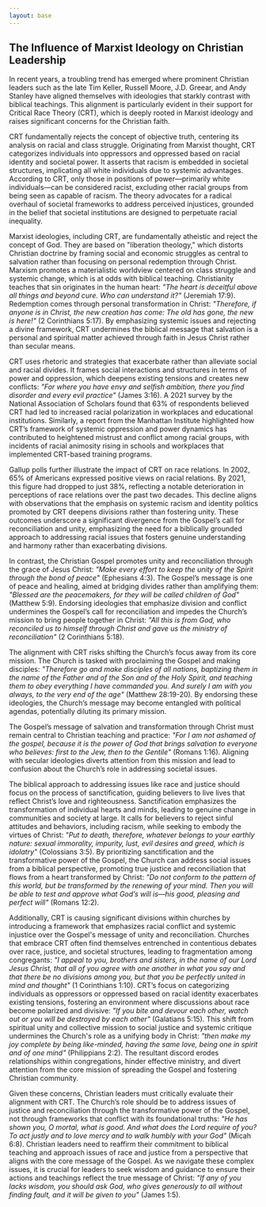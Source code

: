 ```yaml
---
layout: base
---
```


## The Influence of Marxist Ideology on Christian Leadership

In recent years, a troubling trend has emerged where prominent Christian leaders such as the late Tim Keller, Russell Moore, J.D. Greear, and Andy Stanley have aligned themselves with ideologies that starkly contrast with biblical teachings. This alignment is particularly evident in their support for Critical Race Theory (CRT), which is deeply rooted in Marxist ideology and raises significant concerns for the Christian faith.

CRT fundamentally rejects the concept of objective truth, centering its analysis on racial and class struggle. Originating from Marxist thought, CRT categorizes individuals into oppressors and oppressed based on racial identity and societal power. It asserts that racism is embedded in societal structures, implicating all white individuals due to systemic advantages. According to CRT, only those in positions of power—primarily white individuals—can be considered racist, excluding other racial groups from being seen as capable of racism. The theory advocates for a radical overhaul of societal frameworks to address perceived injustices, grounded in the belief that societal institutions are designed to perpetuate racial inequality.

Marxist ideologies, including CRT, are fundamentally atheistic and reject the concept of God. They are based on "liberation theology," which distorts Christian doctrine by framing social and economic struggles as central to salvation rather than focusing on personal redemption through Christ. Marxism promotes a materialistic worldview centered on class struggle and systemic change, which is at odds with biblical teaching. Christianity teaches that sin originates in the human heart: *"The heart is deceitful above all things and beyond cure. Who can understand it?"* (Jeremiah 17:9). Redemption comes through personal transformation in Christ: *"Therefore, if anyone is in Christ, the new creation has come: The old has gone, the new is here!"* (2 Corinthians 5:17). By emphasizing systemic issues and rejecting a divine framework, CRT undermines the biblical message that salvation is a personal and spiritual matter achieved through faith in Jesus Christ rather than secular means.

CRT uses rhetoric and strategies that exacerbate rather than alleviate social and racial divides. It frames social interactions and structures in terms of power and oppression, which deepens existing tensions and creates new conflicts: *"For where you have envy and selfish ambition, there you find disorder and every evil practice"* (James 3:16). A 2021 survey by the National Association of Scholars found that 63% of respondents believed CRT had led to increased racial polarization in workplaces and educational institutions. Similarly, a report from the Manhattan Institute highlighted how CRT’s framework of systemic oppression and power dynamics has contributed to heightened mistrust and conflict among racial groups, with incidents of racial animosity rising in schools and workplaces that implemented CRT-based training programs.

Gallup polls further illustrate the impact of CRT on race relations. In 2002, 65% of Americans expressed positive views on racial relations. By 2021, this figure had dropped to just 38%, reflecting a notable deterioration in perceptions of race relations over the past two decades. This decline aligns with observations that the emphasis on systemic racism and identity politics promoted by CRT deepens divisions rather than fostering unity. These outcomes underscore a significant divergence from the Gospel’s call for reconciliation and unity, emphasizing the need for a biblically grounded approach to addressing racial issues that fosters genuine understanding and harmony rather than exacerbating divisions.

In contrast, the Christian Gospel promotes unity and reconciliation through the grace of Jesus Christ: *"Make every effort to keep the unity of the Spirit through the bond of peace"* (Ephesians 4:3). The Gospel’s message is one of peace and healing, aimed at bridging divides rather than amplifying them: *"Blessed are the peacemakers, for they will be called children of God"* (Matthew 5:9). Endorsing ideologies that emphasize division and conflict undermines the Gospel’s call for reconciliation and impedes the Church’s mission to bring people together in Christ: *"All this is from God, who reconciled us to himself through Christ and gave us the ministry of reconciliation"* (2 Corinthians 5:18).

The alignment with CRT risks shifting the Church’s focus away from its core mission. The Church is tasked with proclaiming the Gospel and making disciples: *"Therefore go and make disciples of all nations, baptizing them in the name of the Father and of the Son and of the Holy Spirit, and teaching them to obey everything I have commanded you. And surely I am with you always, to the very end of the age"* (Matthew 28:19-20). By endorsing these ideologies, the Church’s message may become entangled with political agendas, potentially diluting its primary mission.

The Gospel’s message of salvation and transformation through Christ must remain central to Christian teaching and practice: *"For I am not ashamed of the gospel, because it is the power of God that brings salvation to everyone who believes: first to the Jew, then to the Gentile"* (Romans 1:16). Aligning with secular ideologies diverts attention from this mission and lead to confusion about the Church’s role in addressing societal issues.

The biblical approach to addressing issues like race and justice should focus on the process of sanctification, guiding believers to live lives that reflect Christ’s love and righteousness. Sanctification emphasizes the transformation of individual hearts and minds, leading to genuine change in communities and society at large. It calls for believers to reject sinful attitudes and behaviors, including racism, while seeking to embody the virtues of Christ: *"Put to death, therefore, whatever belongs to your earthly nature: sexual immorality, impurity, lust, evil desires and greed, which is idolatry"* (Colossians 3:5). By prioritizing sanctification and the transformative power of the Gospel, the Church can address social issues from a biblical perspective, promoting true justice and reconciliation that flows from a heart transformed by Christ: *"Do not conform to the pattern of this world, but be transformed by the renewing of your mind. Then you will be able to test and approve what God’s will is—his good, pleasing and perfect will"* (Romans 12:2).

Additionally, CRT is causing significant divisions within churches by introducing a framework that emphasizes racial conflict and systemic injustice over the Gospel's message of unity and reconciliation. Churches that embrace CRT often find themselves entrenched in contentious debates over race, justice, and societal structures, leading to fragmentation among congregants: *"I appeal to you, brothers and sisters, in the name of our Lord Jesus Christ, that all of you agree with one another in what you say and that there be no divisions among you, but that you be perfectly united in mind and thought"* (1 Corinthians 1:10). CRT’s focus on categorizing individuals as oppressors or oppressed based on racial identity exacerbates existing tensions, fostering an environment where discussions about race become polarized and divisive: *"If you bite and devour each other, watch out or you will be destroyed by each other"* (Galatians 5:15). This shift from spiritual unity and collective mission to social justice and systemic critique undermines the Church's role as a unifying body in Christ: *"then make my joy complete by being like-minded, having the same love, being one in spirit and of one mind"* (Philippians 2:2). The resultant discord erodes relationships within congregations, hinder effective ministry, and divert attention from the core mission of spreading the Gospel and fostering Christian community.

Given these concerns, Christian leaders must critically evaluate their alignment with CRT. The Church’s role should be to address issues of justice and reconciliation through the transformative power of the Gospel, not through frameworks that conflict with its foundational truths: *"He has shown you, O mortal, what is good. And what does the Lord require of you? To act justly and to love mercy and to walk humbly with your God"* (Micah 6:8). Christian leaders need to reaffirm their commitment to biblical teaching and approach issues of race and justice from a perspective that aligns with the core message of the Gospel. As we navigate these complex issues, it is crucial for leaders to seek wisdom and guidance to ensure their actions and teachings reflect the true message of Christ: *"If any of you lacks wisdom, you should ask God, who gives generously to all without finding fault, and it will be given to you"* (James 1:5).